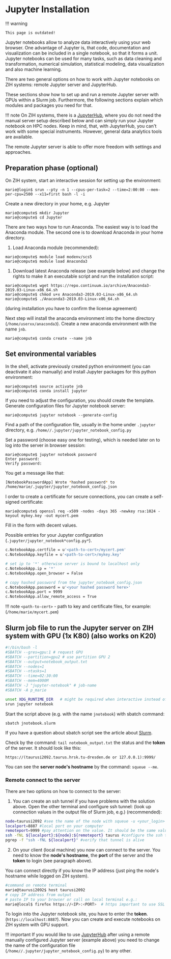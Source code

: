 # Jupyter Installation

!!! warning

    This page is outdated!

Jupyter notebooks allow to analyze data interactively using your web browser. One advantage of
Jupyter is, that code, documentation and visualization can be included in a single notebook, so that
it forms a unit. Jupyter notebooks can be used for many tasks, such as data cleaning and
transformation, numerical simulation, statistical modeling, data visualization and also machine
learning.

There are two general options on how to work with Jupyter notebooks on ZIH systems: remote Jupyter
server and JupyterHub.

These sections show how to set up and run a remote Jupyter server with GPUs within a Slurm job.
Furthermore, the following sections explain which modules and packages you need for that.

!!! note
    On ZIH systems, there is a [JupyterHub](../access/jupyterhub.md), where you do not need the
    manual server setup described below and can simply run your Jupyter notebook on HPC nodes. Keep
    in mind, that, with JupyterHub, you can't work with some special instruments. However, general
    data analytics tools are available.

The remote Jupyter server is able to offer more freedom with settings and approaches.

## Preparation phase (optional)

On ZIH system, start an interactive session for setting up the environment:

```console
marie@login$ srun --pty -n 1 --cpus-per-task=2 --time=2:00:00 --mem-per-cpu=2500 --x11=first bash -l -i
```

Create a new directory in your home, e.g. Jupyter

```console
marie@compute$ mkdir Jupyter
marie@compute$ cd Jupyter
```

There are two ways how to run Anaconda. The easiest way is to load the Anaconda module. The second
one is to download Anaconda in your home directory.

1. Load Anaconda module (recommended):

```console
marie@compute$ module load modenv/scs5
marie@compute$ module load Anaconda3
```

1. Download latest Anaconda release (see example below) and change the rights to make it an
executable script and run the installation script:

```console
marie@compute$ wget https://repo.continuum.io/archive/Anaconda3-2019.03-Linux-x86_64.sh
marie@compute$ chmod u+x Anaconda3-2019.03-Linux-x86_64.sh
marie@compute$ ./Anaconda3-2019.03-Linux-x86_64.sh
```

(during installation you have to confirm the license agreement)

Next step will install the anaconda environment into the home
directory (`/home/userxx/anaconda3`). Create a new anaconda environment with the name `jnb`.

```console
marie@compute$ conda create --name jnb
```

## Set environmental variables

In the shell, activate previously created python environment (you can
deactivate it also manually) and install Jupyter packages for this python environment:

```console
marie@compute$ source activate jnb
marie@compute$ conda install jupyter
```

If you need to adjust the configuration, you should create the template. Generate configuration
files for Jupyter notebook server:

```console
marie@compute$ jupyter notebook --generate-config
```

Find a path of the configuration file, usually in the home under `.jupyter` directory, e.g.
`/home//.jupyter/jupyter_notebook_config.py`

Set a password (choose easy one for testing), which is needed later on to log into the server
in browser session:

```console
marie@compute$ jupyter notebook password
Enter password:
Verify password:
```

You get a message like that:

```bash
[NotebookPasswordApp] Wrote *hashed password* to
/home/marie/.jupyter/jupyter_notebook_config.json
```

I order to create a certificate for secure connections, you can create a self-signed
certificate:

```console
marie@compute$ openssl req -x509 -nodes -days 365 -newkey rsa:1024 -keyout mykey.key -out mycert.pem
```

Fill in the form with decent values.

Possible entries for your Jupyter configuration (`.jupyter/jupyter_notebook*config.py*`).

```bash
c.NotebookApp.certfile = u'<path-to-cert>/mycert.pem'
c.NotebookApp.keyfile = u'<path-to-cert>/mykey.key'

# set ip to '*' otherwise server is bound to localhost only
c.NotebookApp.ip = '*'
c.NotebookApp.open_browser = False

# copy hashed password from the jupyter_notebook_config.json
c.NotebookApp.password = u'<your hashed password here>'
c.NotebookApp.port = 9999
c.NotebookApp.allow_remote_access = True
```

!!! note
    `<path-to-cert>` - path to key and certificate files, for example:
    (`/home/marie/mycert.pem`)

## Slurm job file to run the Jupyter server on ZIH system with GPU (1x K80) (also works on K20)

```bash
#!/bin/bash -l
#SBATCH --gres=gpu:1 # request GPU
#SBATCH --partition=gpu2 # use partition GPU 2
#SBATCH --output=notebook_output.txt
#SBATCH --nodes=1
#SBATCH --ntasks=1
#SBATCH --time=02:30:00
#SBATCH --mem=4000M
#SBATCH -J "jupyter-notebook" # job-name
#SBATCH -A p_marie

unset XDG_RUNTIME_DIR   # might be required when interactive instead of sbatch to avoid 'Permission denied error'
srun jupyter notebook
```

Start the script above (e.g. with the name `jnotebook`) with sbatch command:

```bash
sbatch jnotebook.slurm
```

If you have a question about sbatch script see the article about [Slurm](../jobs_and_resources/slurm.md).

Check by the command: `tail notebook_output.txt` the status and the **token** of the server. It
should look like this:

`https://(taurusi2092.taurus.hrsk.tu-dresden.de or 127.0.0.1):9999/`

You can see the **server node's hostname** by the command: `squeue --me`.

### Remote connect to the server

There are two options on how to connect to the server:

1. You can create an ssh tunnel if you have problems with the
solution above. Open the other terminal and configure ssh
tunnel: (look up connection values in the output file of Slurm job, e.g.) (recommended):

```bash
node=taurusi2092 #see the name of the node with squeue -u <your_login>
localport=8887 #local port on your computer
remoteport=9999 #pay attention on the value. It should be the same value as value in the notebook_output.txt
ssh -fNL ${localport}:${node}:${remoteport} taurus #configure the ssh tunnel for connection to your remote server
pgrep -f "ssh -fNL ${localport}" #verify that tunnel is alive
```

2. On your client (local machine) you now can connect to the server.  You need to know the **node's
   hostname**, the **port** of the server and the **token** to login (see paragraph above).

You can connect directly if you know the IP address (just ping the node's hostname while logged on
ZIH system).

```bash
#command on remote terminal
marie@taurusi2092$ host taurusi2092
# copy IP address from output
# paste IP to your browser or call on local terminal e.g.:
marie@local$ firefox https://<IP>:<PORT>  # https important to use SSL cert
```

To login into the Jupyter notebook site, you have to enter the **token**.
(`https://localhost:8887`). Now you can create and execute notebooks on ZIH system with GPU support.

!!! important
    If you would like to use [JupyterHub](../access/jupyterhub.md) after using a remote manually
    configured Jupyter server (example above) you need to change the name of the configuration file
    (`/home//.jupyter/jupyter_notebook_config.py`) to any other.
